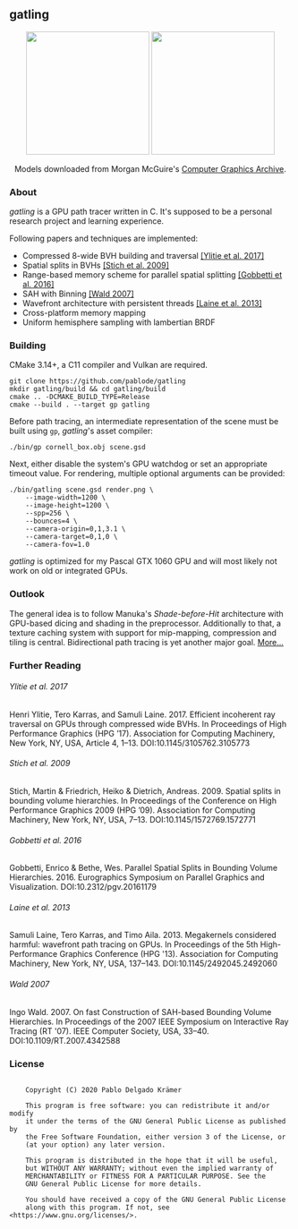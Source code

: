 
## gatling

<p align="middle">
  <a href="http://pablode.com/cornell_250k.png"><img height=220 src="http://pablode.com/cornell_250k_small.png" /></a>
  <a href="http://pablode.com/salle_100k.png"><img height=220 src="http://pablode.com/salle_100k_small.png" /></a>
</p>
<p align="middle">
  Models downloaded from Morgan McGuire's <a href="https://casual-effects.com/data">Computer Graphics Archive</a>.
</p>

### About

_gatling_ is a GPU path tracer written in C. It's supposed to be a personal research project and learning experience.

Following papers and techniques are implemented:

- Compressed 8-wide BVH building and traversal [\[Ylitie et al. 2017\]](#user-content-ylitie-et-al-2017)
- Spatial splits in BVHs [\[Stich et al. 2009\]](#user-content-stich-et-al-2009)
- Range-based memory scheme for parallel spatial splitting [\[Gobbetti et al. 2016\]](#user-content-gobbetti-et-al-2016)
- SAH with Binning [\[Wald 2007\]](#user-content-wald-2007)
- Wavefront architecture with persistent threads [\[Laine et al. 2013\]](#user-content-laine-et-al-2013)
- Cross-platform memory mapping
- Uniform hemisphere sampling with lambertian BRDF

### Building

CMake 3.14+, a C11 compiler and Vulkan are required.

```
git clone https://github.com/pablode/gatling
mkdir gatling/build && cd gatling/build
cmake .. -DCMAKE_BUILD_TYPE=Release
cmake --build . --target gp gatling
```

Before path tracing, an intermediate representation of the scene must be built using `gp`, _gatling_'s asset compiler:
```
./bin/gp cornell_box.obj scene.gsd
```

Next, either disable the system's GPU watchdog or set an appropriate timeout value. For rendering, multiple optional arguments can be provided:
```
./bin/gatling scene.gsd render.png \
    --image-width=1200 \
    --image-height=1200 \
    --spp=256 \
    --bounces=4 \
    --camera-origin=0,1,3.1 \
    --camera-target=0,1,0 \
    --camera-fov=1.0
```

_gatling_ is optimized for my Pascal GTX 1060 GPU and will most likely not work on old or integrated GPUs.

### Outlook

The general idea is to follow Manuka's _Shade-before-Hit_ architecture with GPU-based dicing and shading in the preprocessor. Additionally to that, a texture caching system with support for mip-mapping, compression and tiling is central. Bidirectional path tracing is yet another major goal. [More...](https://github.com/pablode/gatling/projects)

### Further Reading

###### Ylitie et al. 2017
Henri Ylitie, Tero Karras, and Samuli Laine. 2017. Efficient incoherent ray traversal on GPUs through compressed wide BVHs. In Proceedings of High Performance Graphics (HPG ’17). Association for Computing Machinery, New York, NY, USA, Article 4, 1–13. DOI:10.1145/3105762.3105773

###### Stich et al. 2009
Stich, Martin & Friedrich, Heiko & Dietrich, Andreas. 2009. Spatial splits in bounding volume hierarchies. In Proceedings of the Conference on High Performance Graphics 2009 (HPG ’09). Association for Computing Machinery, New York, NY, USA, 7–13. DOI:10.1145/1572769.1572771

###### Gobbetti et al. 2016
Gobbetti, Enrico & Bethe, Wes. Parallel Spatial Splits in Bounding Volume Hierarchies. 2016. Eurographics Symposium on Parallel Graphics and Visualization. DOI:10.2312/pgv.20161179

###### Laine et al. 2013
Samuli Laine, Tero Karras, and Timo Aila. 2013. Megakernels considered harmful: wavefront path tracing on GPUs. In Proceedings of the 5th High-Performance Graphics Conference (HPG '13). Association for Computing Machinery, New York, NY, USA, 137–143. DOI:10.1145/2492045.2492060

###### Wald 2007
Ingo Wald. 2007. On fast Construction of SAH-based Bounding Volume Hierarchies. In Proceedings of the 2007 IEEE Symposium on Interactive Ray Tracing (RT '07). IEEE Computer Society, USA, 33–40. DOI:10.1109/RT.2007.4342588

### License

```

    Copyright (C) 2020 Pablo Delgado Krämer

    This program is free software: you can redistribute it and/or modify
    it under the terms of the GNU General Public License as published by
    the Free Software Foundation, either version 3 of the License, or
    (at your option) any later version.

    This program is distributed in the hope that it will be useful,
    but WITHOUT ANY WARRANTY; without even the implied warranty of
    MERCHANTABILITY or FITNESS FOR A PARTICULAR PURPOSE. See the
    GNU General Public License for more details.

    You should have received a copy of the GNU General Public License
    along with this program. If not, see <https://www.gnu.org/licenses/>.

```

